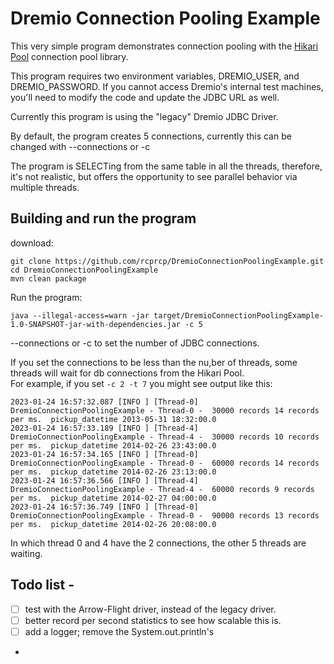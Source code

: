 # Dremio Connection Pooling Example


This very simple program demonstrates connection pooling with the [Hikari Pool](https://github.com/brettwooldridge/HikariCP) connection pool library.

This program requires two environment variables, DREMIO_USER, and DREMIO_PASSWORD.  If you cannot access Dremio's internal test machines, you'll need to modify the code and update the JDBC URL as well.

Currently this program is using the "legacy" Dremio JDBC Driver.  

By default, the program creates 5 connections, currently this can be changed with --connections or -c

The program is SELECTing from the same table in all the threads, therefore, it's not realistic, but offers the opportunity to see parallel behavior via multiple threads.  

## Building and run the program
download: 
``` shell
git clone https://github.com/rcprcp/DremioConnectionPoolingExample.git
cd DremioConnectionPoolingExample
mvn clean package 
```
Run the program:
```shell
java --illegal-access=warn -jar target/DremioConnectionPoolingExample-1.0-SNAPSHOT-jar-with-dependencies.jar -c 5 
```
--connections or -c to set the number of JDBC connections. 

If you set the connections to be less than the nu,ber of threads, some threads will wait for db connections from the Hikari Pool.  
For example, if you set `-c 2 -t 7` you might see output like this: 
```shell
2023-01-24 16:57:32.087 [INFO ] [Thread-0] DremioConnectionPoolingExample - Thread-0 -  30000 records 14 records per ms.  pickup_datetime 2013-05-31 18:32:00.0
2023-01-24 16:57:33.189 [INFO ] [Thread-4] DremioConnectionPoolingExample - Thread-4 -  30000 records 10 records per ms.  pickup_datetime 2014-02-26 23:43:00.0
2023-01-24 16:57:34.165 [INFO ] [Thread-0] DremioConnectionPoolingExample - Thread-0 -  60000 records 14 records per ms.  pickup_datetime 2014-02-26 23:13:00.0
2023-01-24 16:57:36.566 [INFO ] [Thread-4] DremioConnectionPoolingExample - Thread-4 -  60000 records 9 records per ms.  pickup_datetime 2014-02-27 04:00:00.0
2023-01-24 16:57:36.749 [INFO ] [Thread-0] DremioConnectionPoolingExample - Thread-0 -  90000 records 13 records per ms.  pickup_datetime 2014-02-26 20:08:00.0
```
In which thread 0 and 4 have the 2 connections, the other 5 threads are waiting. 

## Todo list - 
- [ ] test with the Arrow-Flight driver, instead of the legacy driver. 
- [ ] better record per second statistics to see how scalable this is. 
- [ ] add a logger; remove the System.out.println's
- 